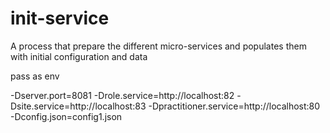 # init-service

A process that prepare the different micro-services and populates them with initial configuration and data

pass as env 

-Dserver.port=8081 -Drole.service=http://localhost:82 -Dsite.service=http://localhost:83 -Dpractitioner.service=http://localhost:80 -Dconfig.json=config1.json
